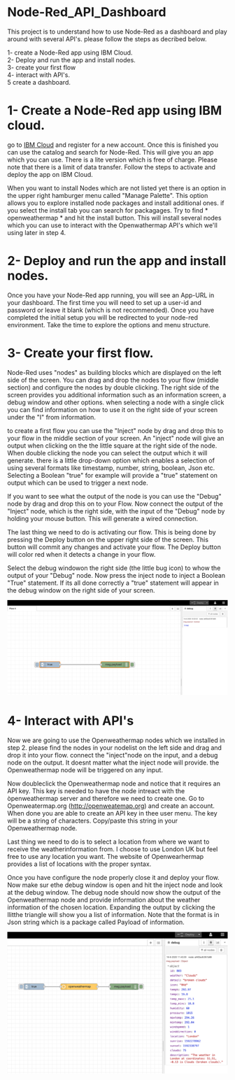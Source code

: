 # Node-Red_API_Dashboard
This project is to understand how to use Node-Red as a dashboard and play around with several API's. please follow the steps as decribed below.<br/>

1- create a Node-Red app using IBM Cloud.<br/>
2- Deploy and run the app and install nodes.<br/>
3- create your first flow<br/>
4- interact with API's.<br/>
5 create a dashboard.<br/>

# 1- Create a Node-Red app using IBM cloud.<br/>
go to [IBM Cloud](http://cloud.ibm.com) and register for a new account. Once this is finished you can use the catalog and search for Node-Red. This will give you an app which you can use. There is a lite version which is free of charge. Please note that there is a limit of data transfer. Follow the steps to activate and deploy the app on IBM Cloud.<br/>

When you want to install Nodes which are not listed yet there is an option in the upper right hamburger menu called "Manage Palette".
This option allows you to explore installed node packages and install additional ones. if you select the install tab you can search for packagages. Try to find * openweathermap * and hit the install button. This will install several nodes which you can use to interact with the Openwathermap API's which we'll using later in step 4.

# 2- Deploy and run the app and install nodes.<br/>
Once you have your Node-Red app running, you will see an App-URL in your dashboard. The first time you will need to set up a user-id and password or leave it blank (which is not recommended). Once you have completed the initial setup you will be redirected to your node-red environment. Take the time to explore the options and menu structure.<br/>

# 3- Create your first flow.<br/>
Node-Red uses "nodes" as building blocks which are displayed on the left side of the screen. You can drag and drop the nodes to your flow (middle section) and configure the nodes by double clicking. The right side of the screen provides you additional information such as an information screen, a debug window and other options. when selecting a node with a single click you can find information on how to use it on the right side of your screen under the "I" from information.<br/>

to create a first flow you can use the "Inject" node by drag and drop this to your flow in the middle section of your screen. An "inject" node will give an output when clicking on the the little square at the right side of the node. When double clicking the node you can select the output which it will generate. there is a little drop-down option which enables a selection of using several formats like timestamp, number, string, boolean, Json etc. Selecting a Boolean "true" for example will provide a "true" statement on output which can be used to trigger a next node.<br/>

If you want to see what the output of the node is you can use the "Debug" node by drag and drop this on to your Flow. Now connect the output of the "Inject" node, which is the right side, with the input of the "Debug" node by holding your mouse button. This will generate a wired connection.<br/>

The last thing we need to do is activating our flow. This is being done by pressing the Deploy button on the upper right side of the screen. This button will commit any changes and activate your flow. The Deploy button will color red when it detects a change in your flow.<br/>

Select the debug windowon the right side (the little bug icon) to whow the output of your "Debug" node. Now press the inject node to inject a Boolean "True" statement. If its all done correctly a "true" statement will appear in the debug window on the right side of your screen.<br/>

![](/images/1.png)

# 4- Interact with API's</br>
Now we are going to use the Openweathermap nodes which we installed in step 2. please find the nodes in your nodelist on the left side and drag and drop it into your flow. connect the "inject"node on the input, and a debug node on the output. It doesnt matter what the inject node will provide. the Openweathermap node will be triggered on any input. </br>

Now doubleclick the Openweathermap node and notice that it requires an API key. This key is needed to have the node intreact with the òpenweathermap server and therefore we need to create one. Go to Openweatermap.org (http://openweatemap.org) and create an account. When done you are able to create an API key in thee user menu. The key will be a string of characters. Copy/paste this string in your Openweathermap node. </br>

Last thing we need to do is to select a location from where we want to receive the weatherinformation from. I choose to use London UK but feel free to use any location you want. The website of Openwearhermap provides a list of locations with the proper syntax.

Once you have configure the node properly close it and deploy your flow. Now make sur ethe debug window is open and hit the inject node and look at the debug window. The debug node should now show the output of the Openweathermap node and provide information about the weather information of the chosen location. Expanding the output by clicking the llitthe triangle will show you a list of information. Note that the format is in Json string which is a package called Payload of information. 

![](/images/2.png)
